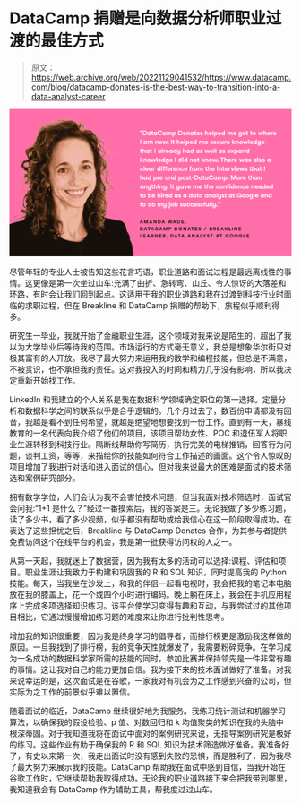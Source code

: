 # DataCamp 捐赠是向数据分析师职业过渡的最佳方式

> 原文：<https://web.archive.org/web/20221129041532/https://www.datacamp.com/blog/datacamp-donates-is-the-best-way-to-transition-into-a-data-analyst-career>

![](img/3135b7c25c702a68ac56a037ee90409b.png)

尽管年轻的专业人士被告知这些花言巧语，职业道路和面试过程是最远离线性的事情。这更像是第一次坐过山车:充满了曲折、急转弯、山丘、令人惊讶的大落差和环路，有时会让我们回到起点。这适用于我的职业道路和我在过渡到科技行业时面临的求职过程，但在 Breakline 和 DataCamp 捐赠的帮助下，旅程似乎顺利得多。

研究生一毕业，我就开始了金融职业生涯，这个领域对我来说是陌生的，超出了我以为大学毕业后等待我的范围。市场运行的方式毫无意义，我总是想象华尔街只对极其富有的人开放。我尽了最大努力来运用我的数学和编程技能，但总是不满意，不被赏识，也不承担我的责任。这对我投入的时间和精力几乎没有影响，所以我决定重新开始找工作。

LinkedIn 和我建立的个人关系是我在数据科学领域确定职位的第一选择。定量分析和数据科学之间的联系似乎是合乎逻辑的。几个月过去了，数百份申请都没有回音，我越是看不到任何希望，就越是绝望地想要找到一份工作。直到有一天，暴线教育的一名代表向我介绍了他们的项目，该项目帮助女性、POC 和退伍军人将职业生涯转移到科技行业。隔断线帮助你写简历，执行完美的电梯推销，回答行为问题，谈判工资，等等，来描绘你的技能如何符合工作描述的画面。这个令人惊叹的项目增加了我进行对话和进入面试的信心，但对我来说最大的困难是面试的技术筛选和案例研究部分。

拥有数学学位，人们会认为我不会害怕技术问题，但当我面对技术筛选时，面试官会问我:“1+1 是什么？”经过一番摸索后，我的答案是三。无论我做了多少练习题，读了多少书，看了多少视频，似乎都没有帮助或给我信心在这一阶段取得成功。在表达了这些担忧之后，Breakline 与 DataCamp Donates 合作，为其参与者提供免费访问这个在线平台的机会，我是第一批获得访问权的人之一。

从第一天起，我就迷上了数据营，因为我有太多的活动可以选择:课程、评估和项目。职业生涯让我致力于构建和巩固我的 R 和 SQL 知识，同时提高我的 Python 技能。每天，当我坐在沙发上，和我的伴侣一起看电视时，我会把我的笔记本电脑放在我的膝盖上，花一个或四个小时进行编码。晚上躺在床上，我会在手机应用程序上完成多项选择知识练习。该平台使学习变得有趣和互动，与我尝试过的其他项目相比，它通过慢慢增加练习题的难度来让你进行批判性思考。

增加我的知识很重要，因为我是终身学习的倡导者，而排行榜更是激励我这样做的原因。一旦我找到了排行榜，我的竞争天性就爆发了，我需要粉碎竞争。在学习成为一名成功的数据科学家所需的技能的同时，参加比赛并保持领先是一件非常有趣的事情。这让我对自己的能力更加自信。我为接下来的技术面试做好了准备。对我来说幸运的是，这次面试是在谷歌，一家我对有机会为之工作感到兴奋的公司，但实际为之工作的前景似乎难以置信。

随着面试的临近，DataCamp 继续很好地为我服务。我练习统计测试和机器学习算法，以确保我的假设检验、p 值、对数回归和 k 均值聚类的知识在我的头脑中根深蒂固。对于我知道我将在面试中面对的案例研究来说，无指导案例研究是极好的练习。这些作业有助于确保我的 R 和 SQL 知识为技术筛选做好准备。我准备好了，有史以来第一次，我走出面试时没有感到失败的恐惧，而是胜利了，因为我尽了最大努力来展示我的技能。DataCamp 帮助我在面试中感到自信，当我开始在谷歌工作时，它继续帮助我取得成功。无论我的职业道路接下来会把我带到哪里，我知道我会有 DataCamp 作为辅助工具，帮我度过过山车。